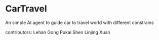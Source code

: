 # CarTravel

An simple AI agent to guide car to travel world with different constrains

contributors:
Lehan Gong
Pukai Shen
Linjing Xuan
